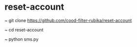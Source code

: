 # reset-account

~ git clone https://github.com/cood-filter-rubika/reset-account

~ cd reset-account

~ python sms.py
